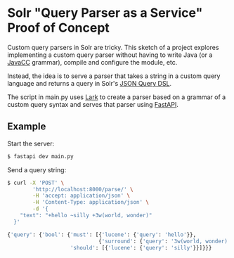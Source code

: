 # Solr "Query Parser as a Service" Proof of Concept

Custom query parsers in Solr are tricky. This sketch of a project explores implementing a custom query parser without having to write Java (or a [JavaCC](https://javacc.github.io/javacc/) grammar), compile and configure the module, etc.

Instead, the idea is to serve a parser that takes a string in a custom query language and returns a query in Solr's [JSON Query DSL](https://solr.apache.org/guide/solr/latest/query-guide/json-query-dsl.html).

The script in main.py uses [Lark](https://lark-parser.readthedocs.io/en/latest/index.html) to create a parser based on a grammar of a custom query syntax and serves that parser using [FastAPI](https://fastapi.tiangolo.com/).

## Example

Start the server:
```bash
$ fastapi dev main.py
```

Send a query string:
```bash
$ curl -X 'POST' \
        'http://localhost:8000/parse/' \
        -H 'accept: application/json' \
        -H 'Content-Type: application/json' \
        -d '{
    "text": "+hello ~silly +3w(world, wonder)"
  }'

{'query': {'bool': {'must': [{'lucene': {'query': 'hello'}},
                             {'surround': {'query': '3w(world, wonder)'}}],
                    'should': [{'lucene': {'query': 'silly'}}]}}}
```
